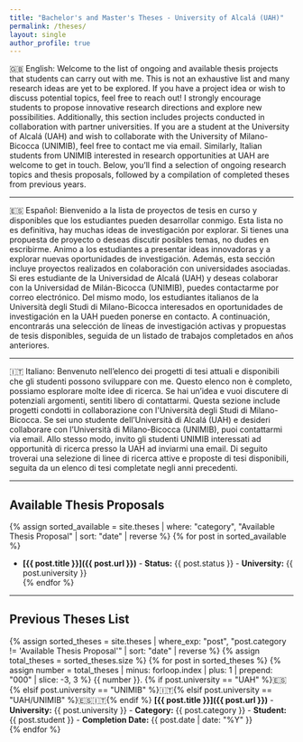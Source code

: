 ```yaml
---
title: "Bachelor's and Master's Theses - University of Alcalá (UAH)"
permalink: /theses/
layout: single
author_profile: true
---
```


<!-- 1# Bachelor's and Master's Theses (TFG & TFM)  -->

🇬🇧 English: Welcome to the list of ongoing and available thesis projects that students can carry out with me. This is not an exhaustive list and many research ideas are yet to be explored. If you have a project idea or wish to discuss potential topics, feel free to reach out! I strongly encourage students to propose innovative research directions and explore new possibilities. Additionally, this section includes projects conducted in collaboration with partner universities. If you are a student at the University of Alcalá (UAH) and wish to collaborate with the University of Milano-Bicocca (UNIMIB), feel free to contact me via email. Similarly, Italian students from UNIMIB interested in research opportunities at UAH are welcome to get in touch. Below, you’ll find a selection of ongoing research topics and thesis proposals, followed by a compilation of completed theses from previous years.  

---

🇪🇸 Español: Bienvenido a la lista de proyectos de tesis en curso y disponibles que los estudiantes pueden desarrollar conmigo. Esta lista no es definitiva, hay muchas ideas de investigación por explorar. Si tienes una propuesta de proyecto o deseas discutir posibles temas, no dudes en escribirme. Animo a los estudiantes a presentar ideas innovadoras y a explorar nuevas oportunidades de investigación. Además, esta sección incluye proyectos realizados en colaboración con universidades asociadas. Si eres estudiante de la Universidad de Alcalá (UAH) y deseas colaborar con la Universidad de Milán-Bicocca (UNIMIB), puedes contactarme por correo electrónico. Del mismo modo, los estudiantes italianos de la Università degli Studi di Milano-Bicocca interesados en oportunidades de investigación en la UAH pueden ponerse en contacto. A continuación, encontrarás una selección de líneas de investigación activas y propuestas de tesis disponibles, seguida de un listado de trabajos completados en años anteriores.  

---

🇮🇹 Italiano: Benvenuto nell’elenco dei progetti di tesi attuali e disponibili che gli studenti possono sviluppare con me. Questo elenco non è completo, possiamo esplorare molte idee di ricerca. Se hai un’idea e vuoi discutere di potenziali argomenti, sentiti libero di contattarmi. Questa sezione include progetti condotti in collaborazione con l'Università degli Studi di Milano-Bicocca. Se sei uno studente dell’Università di Alcalá (UAH) e desideri collaborare con l’Università di Milano-Bicocca (UNIMIB), puoi contattarmi via email. Allo stesso modo, invito gli studenti UNIMIB interessati ad opportunità di ricerca presso la UAH ad inviarmi una email. Di seguito troverai una selezione di linee di ricerca attive e proposte di tesi disponibili, seguita da un elenco di tesi completate negli anni precedenti.  

---

## **Available Thesis Proposals**  
{% assign sorted_available = site.theses | where: "category", "Available Thesis Proposal" | sort: "date" | reverse %}
{% for post in sorted_available %}
- **[{{ post.title }}]({{ post.url }})** - **Status:** {{ post.status }} - **University:** {{ post.university }}  
{% endfor %}

---



## **Previous Theses List**  
{% assign sorted_theses = site.theses | where_exp: "post", "post.category != 'Available Thesis Proposal'" | sort: "date" | reverse %}
{% assign total_theses = sorted_theses.size %}
{% for post in sorted_theses %}
{% assign number = total_theses | minus: forloop.index | plus: 1 | prepend: "000" | slice: -3, 3 %}
{{ number }}. {% if post.university == "UAH" %}🇪🇸{% elsif post.university == "UNIMIB" %}🇮🇹{% elsif post.university == "UAH/UNIMIB" %}🇪🇸🇮🇹{% endif %}
**[{{ post.title }}]({{ post.url }})** - **University:** {{ post.university }} - **Category:** {{ post.category }} - **Student:** {{ post.student }} - **Completion Date:** {{ post.date | date: "%Y" }}  
{% endfor %}


<!--
## **Previous Theses List**  
{% assign sorted_theses = site.theses | where_exp: "post", "post.category != 'Available Thesis Proposal'" | sort: "date" | reverse %}
{% assign total_theses = sorted_theses.size %}
{% for post in sorted_theses %}
{% assign number = total_theses | minus: forloop.index | plus: 1 | prepend: "000" | slice: -3, 3 %}
{{ number }}. {% if post.university == "UAH" %}🇪🇸{% elsif post.university == "UNIMIB" %}🇮🇹{% endif %} **[{{ post.title }}]({{ post.url }})** - **University:** {{ post.university }} - **Category:** {{ post.category }} - **Student:** {{ post.student }} - **Completion Date:** {{ post.date | date: "%Y" }}  
{% endfor %}
-->


<!--
## **Previous Theses List**  
{% for post in site.theses %}
- **[{{ post.title }}]({{ post.url }})** Status: {{ post.status }} – Category: {{ post.category }} - Student: {{ post.student }} 
{% endfor %}
-->
